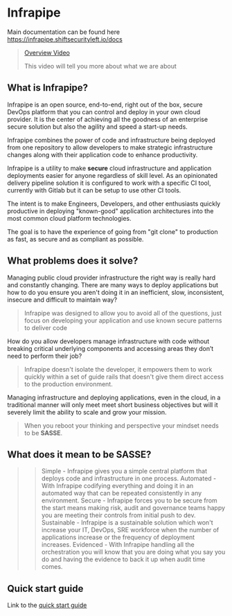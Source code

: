 # Infrapipe

Main documentation can be found here <a href="https://infrapipe.shiftsecurityleft.io/docs" target="_blank">https://infrapipe.shiftsecurityleft.io/docs</a>

> <a href="https://youtu.be/ULkwybfK9As" target="_blank">Overview Video</a>
> 
> This video will tell you more about what we are about

## What is Infrapipe?
Infrapipe is an open source, end-to-end, right out of the box, secure DevOps platform that you can control and deploy in your own cloud provider.  It is the center of achieving all the goodness of an enterprise secure solution but also the agility and speed a start-up needs.

Infrapipe combines the power of code and infrastructure being deployed from one repository to allow developers to make strategic infrastructure changes along with their application code to enhance productivity.

Infrapipe is a utility to make **secure** cloud infrastructure and application deployments easier for anyone regardless of skill level.  As an opinionated delivery pipeline solution it is configured to work with a specific CI tool, currently with Gitlab but it can be setup to use other CI tools.

The intent is to make Engineers, Developers, and other enthusiasts quickly productive in deploying "known-good" application architectures into the most common cloud platform technologies.

The goal is to have the experience of going from "git clone" to production as fast, as secure and as compliant as possible.

## What problems does it solve?
Managing public cloud provider infrastructure the right way is really hard and constantly changing.  There are many ways to deploy applications but how to do you ensure you aren't doing it in an inefficient, slow, inconsistent, insecure and difficult to maintain way?  

> Infrapipe was designed to allow you to avoid all of the questions, just focus on developing your application and use known secure patterns to deliver code

How do you allow developers manage infrastructure with code without breaking critical underlying components and accessing areas they don’t need to perform their job?

> Infrapipe doesn't isolate the developer, it empowers them to work quickly within a set of guide rails that doesn't give them direct access to the production environment.

Managing infrastructure and deploying applications, even in the cloud, in a traditional manner will only meet meet short business objectives but will it severely limit the ability to scale and grow your mission.

> When you reboot your thinking and perspective your mindset needs to be **SASSE**.

## What does it mean to be SASSE?

>> Simple - Infrapipe gives you a simple central platform that deploys code and infrastructure in one process.
>> Automated - With Infrapipe codifying everything and doing it in an automated way that can be repeated consistently in any environment.
>> Secure - Infrapipe forces you to be secure from the start means making risk, audit and governance teams happy you are meeting their controls from initial push to dev.
>> Sustainable - Infrapipe is a sustainable solution which won't increase your IT, DevOps, SRE workforce when the number of applications increase or the frequency of deployment increases.
>> Evidenced - With Infrapipe handling all the orchestration you will know that you are doing what you say you do and having the evidence to back it up when audit time comes.

## Quick start guide
Link to the <a href="https://infrapipe.shiftsecurityleft.io/docs/getting-started" target="_blank">quick start guide</a>

